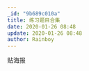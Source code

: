```yaml
---
_id: "9b689c010a"
title: 练习题目合集
date: 2020-01-26 08:48
update: 2020-01-26 08:48
author: Rainboy
---
```


<wc-pcs-list-by-tags base="<%- USER.pcs%>" tags="luogu-P3372,luogu-P4513" match="ids" preifx=""></wc-pcs-list-by-tags>


贴海报
